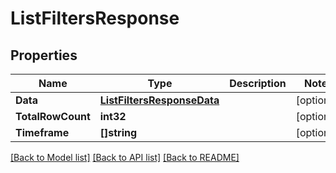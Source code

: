 # ListFiltersResponse

## Properties
Name | Type | Description | Notes
------------ | ------------- | ------------- | -------------
**Data** | [**ListFiltersResponseData**](ListFiltersResponse_data.md) |  | [optional] 
**TotalRowCount** | **int32** |  | [optional] 
**Timeframe** | **[]string** |  | [optional] 

[[Back to Model list]](../README.md#documentation-for-models) [[Back to API list]](../README.md#documentation-for-api-endpoints) [[Back to README]](../README.md)


